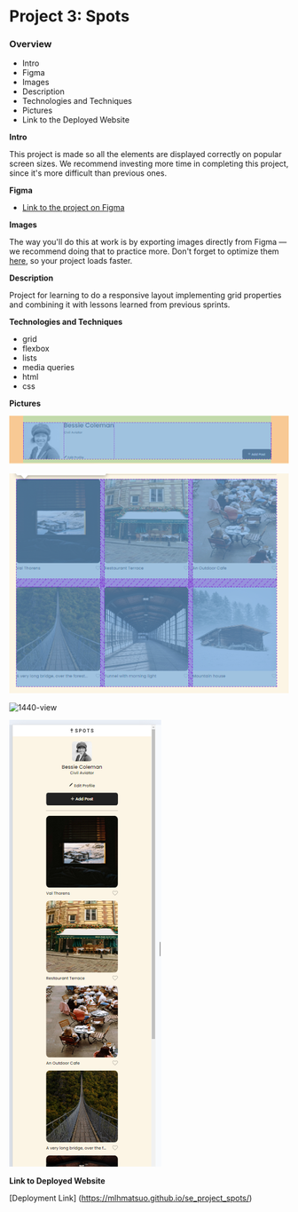 # Project 3: Spots

### Overview

- Intro
- Figma
- Images
- Description
- Technologies and Techniques
- Pictures
- Link to the Deployed Website

**Intro**

This project is made so all the elements are displayed correctly on popular screen sizes. We recommend investing more time in completing this project, since it's more difficult than previous ones.

**Figma**

- [Link to the project on Figma](https://www.figma.com/file/BBNm2bC3lj8QQMHlnqRsga/Sprint-3-Project-%E2%80%94-Spots?type=design&node-id=2%3A60&mode=design&t=afgNFybdorZO6cQo-1)

**Images**

The way you'll do this at work is by exporting images directly from Figma — we recommend doing that to practice more. Don't forget to optimize them [here](https://tinypng.com/), so your project loads faster.

**Description**

Project for learning to do a responsive layout implementing grid properties and combining it with lessons learned from previous sprints.

**Technologies and Techniques**

- grid
- flexbox
- lists
- media queries
- html
- css

**Pictures**

![Flexbox-example](./images/demo/flexbox_photo.png)

![List-displayed-as-grid](./images/demo/list_grid_photo.png)

![1440-view](./images/demo/1140_view.png)

![320-view](./images/demo/320_view.png)

**Link to Deployed Website**

[Deployment Link] (https://mlhmatsuo.github.io/se_project_spots/)
